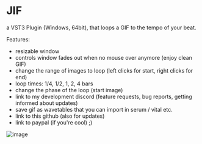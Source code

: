 # JIF
a VST3 Plugin (Windows, 64bit), that loops a GIF to the tempo of your beat.

Features:
- resizable window
- controls window fades out when no mouse over anymore (enjoy clean GIF)
- change the range of images to loop (left clicks for start, right clicks for end)
- loop times: 1/4, 1/2, 1, 2, 4 bars
- change the phase of the loop (start image)
- link to my development discord (feature requests, bug reports, getting informed about updates)
- save gif as wavetables that you can import in serum / vital etc.
- link to this github (also for updates)
- link to paypal (if you're cool) ;)

![image](https://user-images.githubusercontent.com/54960398/120898923-6b3e3900-c62d-11eb-83bf-148d796b4515.png)
